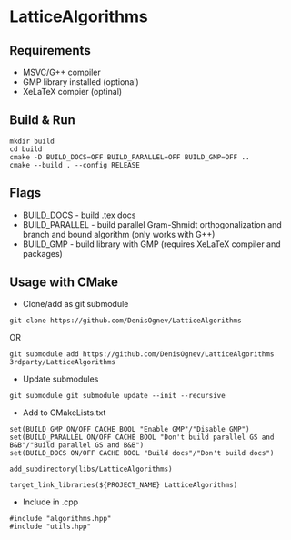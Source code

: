 # LatticeAlgorithms
 
## Requirements
* MSVC/G++ compiler
* GMP library installed (optional)
* XeLaTeX compier (optinal)
## Build & Run
```
mkdir build
cd build
cmake -D BUILD_DOCS=OFF BUILD_PARALLEL=OFF BUILD_GMP=OFF ..
cmake --build . --config RELEASE
```
## Flags
* BUILD_DOCS - build .tex docs
* BUILD_PARALLEL - build parallel Gram-Shmidt orthogonalization and branch and bound algorithm (only works with G++)
* BUILD_GMP - build library with GMP (requires XeLaTeX compiler and packages)
## Usage with CMake
* Clone/add as git submodule
```
git clone https://github.com/DenisOgnev/LatticeAlgorithms
```
OR
```
git submodule add https://github.com/DenisOgnev/LatticeAlgorithms 3rdparty/LatticeAlgorithms
```
* Update submodules
```
git submodule git submodule update --init --recursive
```
* Add to CMakeLists.txt
```
set(BUILD_GMP ON/OFF CACHE BOOL "Enable GMP"/"Disable GMP")
set(BUILD_PARALLEL ON/OFF CACHE BOOL "Don't build parallel GS and B&B"/"Build parallel GS and B&B")
set(BUILD_DOCS ON/OFF CACHE BOOL "Build docs"/"Don't build docs")

add_subdirectory(libs/LatticeAlgorithms)

target_link_libraries(${PROJECT_NAME} LatticeAlgorithms)
```
* Include in .cpp
```
#include "algorithms.hpp"
#include "utils.hpp"
```
